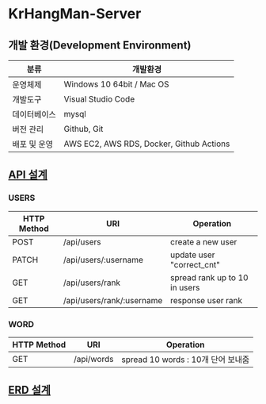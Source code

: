 # KrHangMan-Server

## 개발 환경(Development Environment)
| 분류 | 개발환경 | 
|---|---|
| 운영체제 | Windows 10 64bit / Mac OS |
| 개발도구 | Visual Studio Code |
| 데이터베이스 | mysql |
| 버전 관리 | Github, Git |
| 배포 및 운영 | AWS EC2, AWS RDS, Docker, Github Actions  |

## <a href="https://app.swaggerhub.com/apis/OPOP0421/KrHangMan/1.0.0#/Selection%20nickname/selectnickname">API 설계</a>

### USERS
| HTTP Method | URI | Operation |
| --- | --- | --- |
| POST | /api/users | create a new user  |
| PATCH | /api/users/:username | update user "correct_cnt" |  
| GET | /api/users/rank| spread rank up to 10 in users |
| GET | /api/users/rank/:username | response user rank |

### WORD 
| HTTP Method | URI | Operation |
| --- | --- | --- |
| GET | /api/words | spread 10 words : 10개 단어 보내줌 |

## <a href="#">ERD 설계</a>

